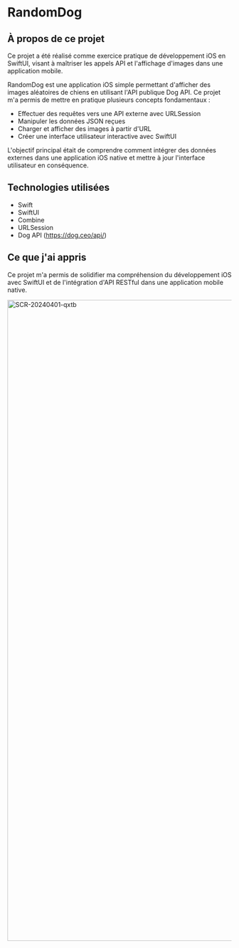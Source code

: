 # RandomDog

## À propos de ce projet
Ce projet a été réalisé comme exercice pratique de développement iOS en SwiftUI, visant à maîtriser les appels API et l'affichage d'images dans une application mobile.

RandomDog est une application iOS simple permettant d'afficher des images aléatoires de chiens en utilisant l'API publique Dog API. Ce projet m'a permis de mettre en pratique plusieurs concepts fondamentaux :

- Effectuer des requêtes vers une API externe avec URLSession
- Manipuler les données JSON reçues
- Charger et afficher des images à partir d'URL
- Créer une interface utilisateur interactive avec SwiftUI

L'objectif principal était de comprendre comment intégrer des données externes dans une application iOS native et mettre à jour l'interface utilisateur en conséquence.

## Technologies utilisées
- Swift
- SwiftUI
- Combine
- URLSession
- Dog API (https://dog.ceo/api/)

## Ce que j'ai appris
Ce projet m'a permis de solidifier ma compréhension du développement iOS avec SwiftUI et de l'intégration d'API RESTful dans une application mobile native.


<img width="1440" alt="SCR-20240401-qxtb" src="https://github.com/ALL-ALL-ALL/RandomDog/assets/157831738/d05da1cb-b8a4-4fb0-a785-751e5cc43549">
